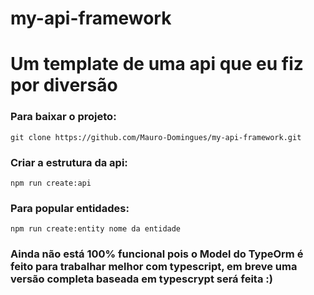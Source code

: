 ﻿# my-api-framework

<h1>Um template de uma api que eu fiz por diversão</h1>
<h3>Para baixar o projeto:</h3>

    git clone https://github.com/Mauro-Domingues/my-api-framework.git
    
<h3>Criar a estrutura da api:</h3>

    npm run create:api
    
<h3>Para popular entidades:</h3>

    npm run create:entity nome da entidade

<h3>Ainda não está 100% funcional pois o Model do TypeOrm é feito para trabalhar melhor com typescript, em breve uma versão completa baseada em typescrypt será feita :)</h3>
